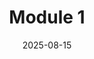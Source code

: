 ---
title: "Module 1"
date: 2025-08-15
type: post 
summary: "Overview & links to notes and exercises"
---